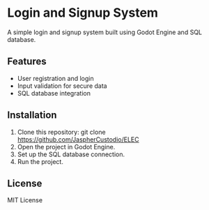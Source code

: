 # Login and Signup System
A simple login and signup system built using Godot Engine and SQL database.

## Features
- User registration and login
- Input validation for secure data
- SQL database integration

## Installation
1. Clone this repository:
   git clone https://github.com/JaspherCustodio/ELEC
2. Open the project in Godot Engine.
3. Set up the SQL database connection.
4. Run the project.

## License
MIT License
